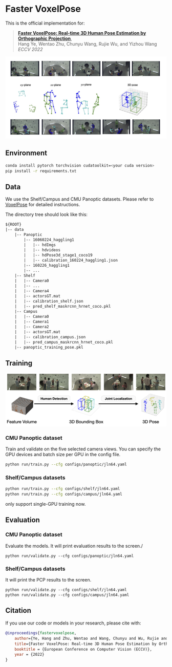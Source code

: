 # Faster VoxelPose
This is the official implementation for:
> **[Faster VoxelPose: Real-time 3D Human Pose Estimation by Orthographic Projection](https://arxiv.org/pdf/2207.10955.pdf)**,            
> Hang Ye, Wentao Zhu, Chunyu Wang, Rujie Wu, and Yizhou Wang       
> *ECCV 2022*

<img src="assets/band.jpg" width="800"/>

## Environment
```bash
conda install pytorch torchvision cudatoolkit=<your cuda version>
pip install -r requirements.txt
```

## Data 
We use the Shelf/Campus and CMU Panoptic datasets. Please refer to [VoxelPose](https://github.com/microsoft/voxelpose-pytorch#data-preparation) for detailed instructions.

The directory tree should look like this:
```
${ROOT}
|-- data
    |-- Panoptic
        |-- 16060224_haggling1
        |   |-- hdImgs
        |   |-- hdvideos
        |   |-- hdPose3d_stage1_coco19
        |   |-- calibration_160224_haggling1.json
        |-- 160226_haggling1  
        |-- ...
    |-- Shelf
    |   |-- Camera0
    |   |-- ...
    |   |-- Camera4
    |   |-- actorsGT.mat
    |   |-- calibration_shelf.json
    |   |-- pred_shelf_maskrcnn_hrnet_coco.pkl
    |-- Campus
    |   |-- Camera0
    |   |-- Camera1
    |   |-- Camera2
    |   |-- actorsGT.mat
    |   |-- calibration_campus.json
    |   |-- pred_campus_maskrcnn_hrnet_coco.pkl
    |-- panoptic_training_pose.pkl
```

## Training
<img src="assets/teaser.jpg" width="800"/>

### CMU Panoptic dataset

Train and validate on the five selected camera views. You can specify the GPU devices and batch size per GPU in the config file. 
```bash
python run/train.py --cfg configs/panoptic/jln64.yaml
```
### Shelf/Campus datasets
```bash
python run/train.py --cfg configs/shelf/jln64.yaml
python run/train.py --cfg configs/campus/jln64.yaml
```

only support single-GPU training now.

## Evaluation
### CMU Panoptic dataset

Evaluate the models. It will print evaluation results to the screen./
```
python run/validate.py --cfg configs/panoptic/jln64.yaml
```
### Shelf/Campus datasets

It will print the PCP results to the screen.
```
python run/validate.py --cfg configs/shelf/jln64.yaml
python run/validate.py --cfg configs/campus/jln64.yaml
```

## Citation
If you use our code or models in your research, please cite with:
```bibtex
@inproceedings{fastervoxelpose,
    author={Ye, Hang and Zhu, Wentao and Wang, Chunyu and Wu, Rujie and Wang, Yizhou},
    title={Faster VoxelPose: Real-time 3D Human Pose Estimation by Orthographic Projection},
    booktitle = {European Conference on Computer Vision (ECCV)},
    year = {2022}
}
```

